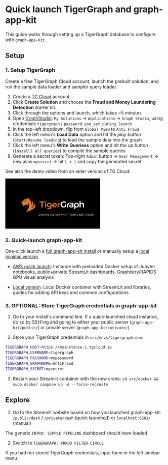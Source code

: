 # Quick launch TigerGraph and graph-app-kit
This guide walks through setting up a TigerGraph database to configure with `graph-app-kit`.

## Setup

### 1. Setup TigerGraph

Create a free TigerGraph Cloud account, launch the prebuilt solution, and run the sample data loader and sampler query loader. 

1. Create a [TG Cloud](https://tgcloud.io/) account 
2. Click **Create Solution** and choose the **Fraud and Money Laundering Detection** starter kit.
3. Click through the options and launch, which takes ~5 minutes
4. Open [GraphStudio](https://www.tigergraph.com/graphstudio/): `My Solutions` -> `Applications` -> `Graph Studio`, using credentials `tigergraph` / `password_you_set_during_launch`
5. In the top-left dropdown, flip from `Global View` to `Anti Fraud`
6. Click the left menu's **Load Data** option and hit the *play button* (`Start/Resume loading`) to load the sample data into the graph
7. Click the left menu's **Write Queriess** option and hit the *up button* (`Installl all queries`) to compile the sample queries
8. Generate a secret token: Top-right `Admin` button -> `User Management` -> new alias `mysecret` -> hit `[ + ]` and copy the generated secret

See also the demo video from an older version of TG Cloud: 

[ <img src="https://raw.githubusercontent.com/akash-kaul/static_media/main/Screen%20Shot%202021-01-18%20at%203.20.04%20PM.png" width=300/>](https://www.youtube.com/watch?v=JARd9ULRP_I)


### 2. Quick-launch graph-app-kit

One-click launch a [full graph-app-kit install](setup.md) or manually setup a [local minimal version](set-manual.md) 

* [AWS quick launch](setup.md): Instance with preloaded Docker setup of Jupyter notebooks, public+private StreamLit dashboards, Graphistry/RAPIDS GPU visual analysis

* [Local version](set-manual.md): Local Docker container with StreamLit and libraries, guides for adding API keys and common configurations

### 3. OPTIONAL: Store TigerGraph credentials in graph-app-kit

1. Go to your install's command line. If a quick-launched cloud instance, do so by SSH'ing and going to either your public server (`graph-app-kit/public/`) or private server (`graph-app-kit/private/`)

2. Store your TigerGraph credentials in `src/envs/tigergraph.env`:

```bash
TIGERGRAPH_HOST=https://myinstance.i.tgcloud.io
TIGERGRAPH_USERNAME=tigergraph
TIGERGRAPH_PASSWORD=mypassword
TIGERGRAPH_GRAPHNAME=AntiFraud
TIGERGRAPH_SECRET=mysecret
```

3. Restart your Streamlit container with the new creds: `cd src/docker && sudo docker compose up -d --force-recreate`

## Explore

1. Go to the Streamlit website based on how you launched graph-app-kit: `/public/dash` / `/private/dash` (quick launched) or `localhost:8501/` (manual)

The generic `INTRO: SIMPLE PIPELINE` dashboard should have loaded

2. Switch to `TIGERGRAPH: FRAUD FILTER CIRCLE`

If you had not stored TigerGraph credentials, input them in the left sidebar menu

